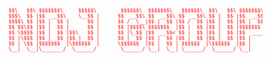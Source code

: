 <center><font color="red" size="2"><pre>
$$\   $$\ $$$$$$$\     $$$$$\        $$$$$$\  $$$$$$$\   $$$$$$\  $$\   $$\ $$$$$$$\   $$$$$$\        
$$$\  $$ |$$  __$$\    \__$$ |      $$  __$$\ $$  __$$\ $$  __$$\ $$ |  $$ |$$  __$$\ $$  __$$\       
$$$$\ $$ |$$ |  $$ |      $$ |      $$ /  \__|$$ |  $$ |$$ /  $$ |$$ |  $$ |$$ |  $$ |$$ /  \__|      
$$ $$\$$ |$$ |  $$ |      $$ |      $$ |$$$$\ $$$$$$$  |$$ |  $$ |$$ |  $$ |$$$$$$$  |\$$$$$$\        
$$ \$$$$ |$$ |  $$ |$$\   $$ |      $$ |\_$$ |$$  __$$< $$ |  $$ |$$ |  $$ |$$  ____/  \____$$\       
$$ |\$$$ |$$ |  $$ |$$ |  $$ |      $$ |  $$ |$$ |  $$ |$$ |  $$ |$$ |  $$ |$$ |      $$\   $$ |      
$$ | \$$ |$$$$$$$  |\$$$$$$  |      \$$$$$$  |$$ |  $$ | $$$$$$  |\$$$$$$  |$$ |      \$$$$$$  |      
\__|  \__|\_______/  \______/        \______/ \__|  \__| \______/  \______/ \__|       \______/       
 </pre></h2></p></center>

